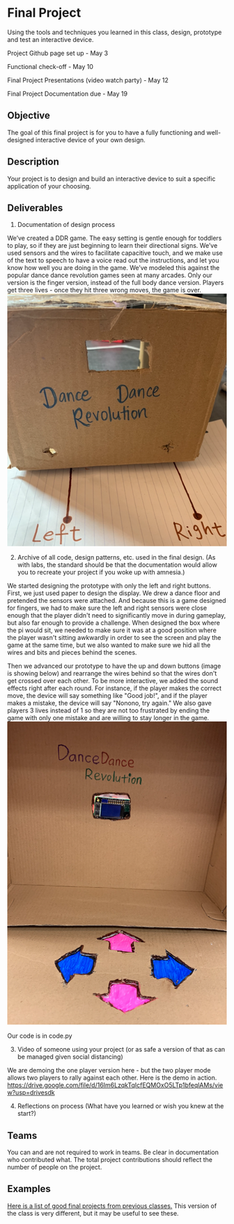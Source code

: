 # Final Project

Using the tools and techniques you learned in this class, design, prototype and test an interactive device.

Project Github page set up - May 3

Functional check-off - May 10
 
Final Project Presentations (video watch party) - May 12

Final Project Documentation due - May 19



## Objective

The goal of this final project is for you to have a fully functioning and well-designed interactive device of your own design.
 
## Description
Your project is to design and build an interactive device to suit a specific application of your choosing. 

## Deliverables

1. Documentation of design process

We’ve created a DDR game. The easy setting is gentle enough for toddlers to play, so if they are just beginning to learn their directional signs. We’ve used sensors and the wires to facilitate capacitive touch, and we make use of the text to speech to have a voice read out the instructions, and let you know how well you are doing in the game. We’ve modeled this against the popular dance dance revolution games seen at many arcades. Only our version is the finger version, instead of the full body dance version. Players get three lives - once they hit three wrong moves, the game is over. 
![alt text](https://github.com/nicole-zy/Interactive-Lab-Hub/blob/Spring2021/Final%20Project/1.png?width=1500&height=1100)

2. Archive of all code, design patterns, etc. used in the final design. (As with labs, the standard should be that the documentation would allow you to recreate your project if you woke up with amnesia.)

We started designing the prototype with only the left and right buttons. First, we just used paper to design the display. We drew a dance floor and pretended the sensors were attached. And because this is a game designed for fingers, we had to make sure the left and right sensors were close enough that the player didn't need to significantly move in during gameplay, but also far enough to provide a challenge. When designed the box where the pi would sit, we needed to make sure it was at a good position where the player wasn't sitting awkwardly in order to see the screen and play the game at the same time, but we also wanted to make sure we hid all the wires and bits and pieces behind the scenes.

Then we advanced our prototype to have the up and down buttons (image is showing below) and rearrange the wires behind so that the wires don't get crossed over each other. To be more interactive, we added the sound effects right after each round. For instance, if the player makes the correct move, the device will say something like "Good job!", and if the player makes a mistake, the device will say "Nonono, try again." We also gave players 3 lives instead of 1 so they are not too frustrated by ending the game with only one mistake and are willing to stay longer in the game.
![alt text](https://github.com/nicole-zy/Interactive-Lab-Hub/blob/Spring2021/Final%20Project/prototype.png?width=1500&height=1100)

Our code is in code.py

3. Video of someone using your project (or as safe a version of that as can be managed given social distancing)

We are demoing the one player version here - but the two player mode allows two players to rally against each other. 
Here is the demo in action. https://drive.google.com/file/d/16Im6LzqkTqIcfEQMOxO5LTp1bfeqlAMs/view?usp=drivesdk

4. Reflections on process (What have you learned or wish you knew at the start?)


## Teams

You can and are not required to work in teams. Be clear in documentation who contributed what. The total project contributions should reflect the number of people on the project.

## Examples

[Here is a list of good final projects from previous classes.](https://github.com/FAR-Lab/Developing-and-Designing-Interactive-Devices/wiki/Previous-Final-Projects)
This version of the class is very different, but it may be useful to see these.
